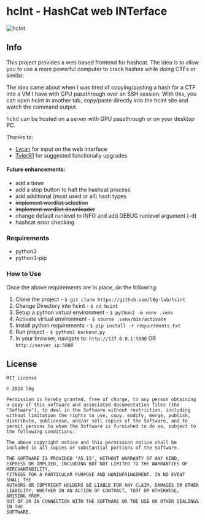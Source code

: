 # hcInt - HashCat web INTerface
![hcInt](images/image01.png)

## Info

This project provides a web based frontend for hashcat. The idea is to allow you to use a more powerful computer to crack hashes while doing CTFs or similar. 

The idea came about when I was tired of copying/pasting a hash for a CTF into a VM I have with GPU passthrough over an SSH session. With this, you can open hcint in another tab, copy/paste directly into the hcint site and watch the command output.

hcInt can be hosted on a server with GPU passthrough or on your desktop PC.

Thanks to:
- [Lycan](https://github.com/1yc4n0rn0t) for input on the web interface
- [TylerR1](https://github.com/trendingtrades) for suggested functionaliy upgrades

#### Future enhancements:
- add a timer
- add a stop button to halt the hashcat process
- add additional (most used or all) hash types
- ~~implement wordlist selection~~
- ~~implement wordlist downloader~~
- change default runlevel to INFO and add DEBUG runlevel argument (-d)
- hashcat error checking

### Requirements
- python3
- python3-pip

### How to Use
Once the above requirements are in place, do the following:

1. Clone the project - `$ git clone https://github.com/l0g-lab/hcint`
2. Change Directory into hcint - `$ cd hcint`
3. Setup a python virtual environment - `$ python3 -m venv .venv`
4. Activate virtual environment - `$ source .venv/bin/activate`
5. Install python requirements - `$ pip install -r requirements.txt`
6. Run project - `$ python3 backend.py`
7. In your browser, navigate to: `http://127.0.0.1:5000` OR `http://server_ip:5000`

## License

```
MIT License

© 2024 l0g

Permission is hereby granted, free of charge, to any person obtaining a copy of this software and associated documentation files (the "Software"), to deal in the Software without restriction, including without limitation the rights to use, copy, modify, merge, publish, distribute, sublicense, and/or sell copies of the Software, and to permit persons to whom the Software is furnished to do so, subject to the following conditions:

The above copyright notice and this permission notice shall be included in all copies or substantial portions of the Software.

THE SOFTWARE IS PROVIDED "AS IS", WITHOUT WARRANTY OF ANY KIND, EXPRESS OR IMPLIED, INCLUDING BUT NOT LIMITED TO THE WARRANTIES OF MERCHANTABILITY,
FITNESS FOR A PARTICULAR PURPOSE AND NONINFRINGEMENT. IN NO EVENT SHALL THE
AUTHORS OR COPYRIGHT HOLDERS BE LIABLE FOR ANY CLAIM, DAMAGES OR OTHER
LIABILITY, WHETHER IN AN ACTION OF CONTRACT, TORT OR OTHERWISE, ARISING FROM,
OUT OF OR IN CONNECTION WITH THE SOFTWARE OR THE USE OR OTHER DEALINGS IN THE
SOFTWARE.
```
